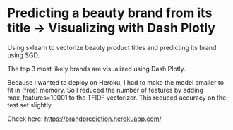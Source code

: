 # Predicting a beauty brand from its title -> Visualizing with Dash Plotly

Using  sklearn to vectorize beauty product titles and predicting its brand using SGD.

The top 3  most likely brands are visualized using Dash Plotly.

Because I wanted to deploy on Heroku, I had to make the model smaller to fit in (free) memory. So I reduced the number of features by adding max_features=10001 to the TFIDF vectorizer. This reduced accuracy on the test set slightly.

Check here: https://brandprediction.herokuapp.com/
